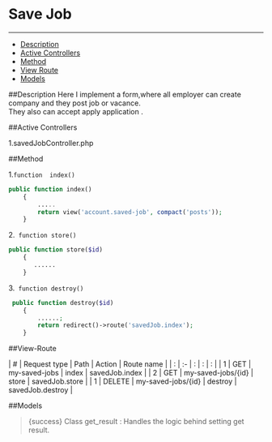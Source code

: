 # Save Job

---

- [Description](#section-1)
- [Active Controllers](#section-1)
- [Method](#section-3)
- [View Route](#section-4)
- [Models](#section-5)

<a name="section-1"></a>

##Description
 Here I implement a form,where all employer can  create  company and they post job or vacance.</br>
 They also can accept  apply application .</br>



<a name="section-2"></a>
##Active Controllers

1.savedJobController.php</br>




<a name="section-3"></a>
##Method

1.`function  index()`


```php
public function index()
    {
        .....
        return view('account.saved-job', compact('posts'));
    }
```    
  

2.` function store()` 
``` php
public function store($id)
    {
       ......
    }
 ``` 

3.` function destroy()` 
``` php
 public function destroy($id)
    {
        ......;
        return redirect()->route('savedJob.index');
    }
``` 




<a name="section-4"></a>

##View-Route

| # | Request type   | Path | Action | Route name |
| : |   :-   |  :  | : | : |
| 1 | GET | my-saved-jobs  | index | savedJob.index |
| 2 | GET | my-saved-jobs/{id}  | store | savedJob.store |
| 1 | DELETE | my-saved-jobs/{id}  | destroy | savedJob.destroy |


<a name="section-5"></a>

##Models
> {success} Class get_result :  Handles the logic behind setting get result.</br>